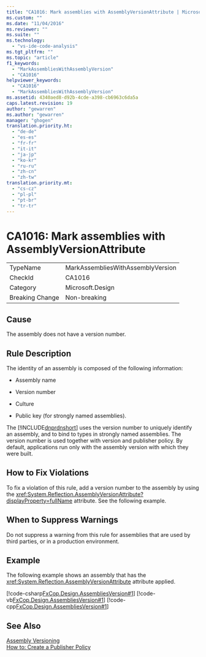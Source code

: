 ```yaml
---
title: "CA1016: Mark assemblies with AssemblyVersionAttribute | Microsoft Docs"
ms.custom: ""
ms.date: "11/04/2016"
ms.reviewer: ""
ms.suite: ""
ms.technology: 
  - "vs-ide-code-analysis"
ms.tgt_pltfrm: ""
ms.topic: "article"
f1_keywords: 
  - "MarkAssembliesWithAssemblyVersion"
  - "CA1016"
helpviewer_keywords: 
  - "CA1016"
  - "MarkAssembliesWithAssemblyVersion"
ms.assetid: 4340aed8-d92b-4cde-a398-cb6963c6da5a
caps.latest.revision: 19
author: "gewarren"
ms.author: "gewarren"
manager: "ghogen"
translation.priority.ht: 
  - "de-de"
  - "es-es"
  - "fr-fr"
  - "it-it"
  - "ja-jp"
  - "ko-kr"
  - "ru-ru"
  - "zh-cn"
  - "zh-tw"
translation.priority.mt: 
  - "cs-cz"
  - "pl-pl"
  - "pt-br"
  - "tr-tr"
---
```

# CA1016: Mark assemblies with AssemblyVersionAttribute
|||  
|-|-|  
|TypeName|MarkAssembliesWithAssemblyVersion|  
|CheckId|CA1016|  
|Category|Microsoft.Design|  
|Breaking Change|Non-breaking|  
  
## Cause  
 The assembly does not have a version number.  
  
## Rule Description  
 The identity of an assembly is composed of the following information:  
  
-   Assembly name  
  
-   Version number  
  
-   Culture  
  
-   Public key (for strongly named assemblies).  
  
 The [!INCLUDE[dnprdnshort](../code-quality/includes/dnprdnshort_md.md)] uses the version number to uniquely identify an assembly, and to bind to types in strongly named assemblies. The version number is used together with version and publisher policy. By default, applications run only with the assembly version with which they were built.  
  
## How to Fix Violations  
 To fix a violation of this rule, add a version number to the assembly by using the <xref:System.Reflection.AssemblyVersionAttribute?displayProperty=fullName> attribute. See the following example.  
  
## When to Suppress Warnings  
 Do not suppress a warning from this rule for assemblies that are used by third parties, or in a production environment.  
  
## Example  
 The following example shows an assembly that has the <xref:System.Reflection.AssemblyVersionAttribute> attribute applied.  
  
 [!code-csharp[FxCop.Design.AssembliesVersion#1](../code-quality/codesnippet/CSharp/ca1016-mark-assemblies-with-assemblyversionattribute_1.cs)]
 [!code-vb[FxCop.Design.AssembliesVersion#1](../code-quality/codesnippet/VisualBasic/ca1016-mark-assemblies-with-assemblyversionattribute_1.vb)]
 [!code-cpp[FxCop.Design.AssembliesVersion#1](../code-quality/codesnippet/CPP/ca1016-mark-assemblies-with-assemblyversionattribute_1.cpp)]  
  
## See Also  
 [Assembly Versioning](/dotnet/framework/app-domains/assembly-versioning)   
 [How to: Create a Publisher Policy](/dotnet/framework/configure-apps/how-to-create-a-publisher-policy)